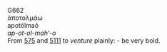 G662  
ἀποτολμάω  
apotōlmaō  
*ap-ot-ol-mah‘-o*  
From [575](g0575) and [5111](g5111) to *venture* plainly: - be very
bold.  
